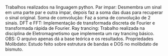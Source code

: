Trabalhos realizados na linguagem python.
Par impar: Desmembra um sinal em uma parte par e outra ímpar, depois faz a soma das duas para recuperar o sinal original.
Soma de comvolução: Faz a soma de convolução de 2 sinais.
DFT e FFT: Implementação de transformada discreta de Fourier e transformada rápida de Fourier.
Ray trancing: Trabalho realizada na disciplina de Eletromagnetismo que implementa um ray trancing básico. OBS: O arquivo apenas dá a base teórica e os resultados.
Propriedades Molibdato: Estudo feito sobre estrutura de bandas e DOS no molibdato de bismuto.
